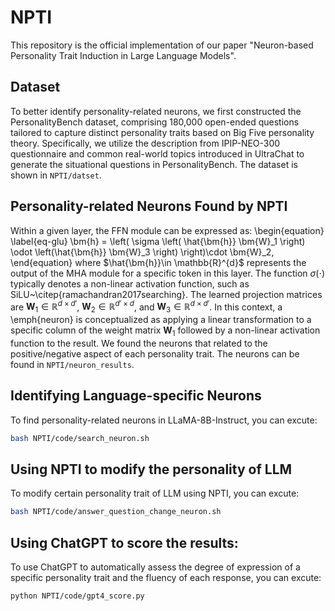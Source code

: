 # NPTI
This repository is the official implementation of our paper "Neuron-based Personality Trait Induction in Large Language Models".
## Dataset
To better identify personality-related neurons, we first constructed the PersonalityBench dataset, comprising 180,000 open-ended questions tailored to capture distinct personality traits based on Big Five personality theory. Specifically, we utilize the description from IPIP-NEO-300 questionnaire and common real-world topics introduced in UltraChat to generate the situational questions in PersonalityBench. The dataset is shown in `NPTI/datset`. 
## Personality-related Neurons Found by NPTI
Within a given layer, the FFN module can be expressed as:
\begin{equation}
\label{eq-glu}
\bm{h} = \left( \sigma \left( \hat{\bm{h}} \bm{W}_1 \right) \odot \left(\hat{\bm{h}} \bm{W}_3 \right) \right)\cdot \bm{W}_2,
\end{equation}
where $\hat{\bm{h}}\in \mathbb{R}^{d}$ represents the output of the MHA module for a specific token in this layer. The function $\sigma(\cdot)$ typically denotes a non-linear activation function, such as SiLU~\citep{ramachandran2017searching}. The learned projection matrices are $\bm{W}_1 \in \mathbb{R}^{d \times d'}$, $\bm{W}_2 \in \mathbb{R}^{d' \times d}$, and $\bm{W}_3 \in \mathbb{R}^{d \times d'}$. In this context, a \emph{neuron} is conceptualized as applying a linear transformation to a specific column of the weight matrix $\bm{W}_1$ followed by a non-linear activation function to the result.
We found the neurons that related to the positive/negative aspect of each personality trait. The neurons can be found in `NPTI/neuron_results`.
## Identifying Language-specific Neurons
To find personality-related neurons in LLaMA-8B-Instruct, you can excute:
```bash
bash NPTI/code/search_neuron.sh
```
## Using NPTI to modify the personality of LLM
To modify certain personality trait of LLM using NPTI, you can excute:  
```bash
bash NPTI/code/answer_question_change_neuron.sh
```
## Using ChatGPT to score the results:
To use ChatGPT to automatically assess the degree of expression of a specific personality trait and the fluency of each response, you can excute: 
```bash
python NPTI/code/gpt4_score.py
```
